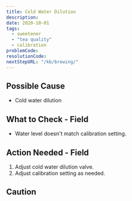 ```yaml
---
title: Cold Water Dilution
description:
date: 2020-10-01
tags:
  - sweetener
  - "tea quality"
  - calibration
problemCode: 
resolutionCode: 
nextStepURL: "/kb/brewing/"
---
```

## Possible Cause

- Cold water dilution

## What to Check - Field

- Water level doesn't match calibration setting.

## Action Needed - Field

1) Adjust cold water dilution valve.
2) Adjust calibration setting as needed.

## Caution